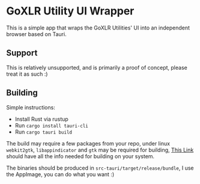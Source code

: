 # GoXLR Utility UI Wrapper
This is a simple app that wraps the GoXLR Utilities' UI into an independent browser based on Tauri.

## Support
This is relatively unsupported, and is primarily a proof of concept, please treat it as such :)

## Building
Simple instructions:

* Install Rust via rustup
* Run `cargo install tauri-cli`
* Run `cargo tauri build`

The build may require a few packages from your repo, under linux `webkit2gtk`, `libappindicator` and `gtk` may be
required for building, [This Link](https://tauri.app/v1/guides/getting-started/prerequisites#setting-up-linux) should
have all the info needed for building on your system.

The binaries should be produced in `src-tauri/target/release/bundle`, I use the AppImage, you can do what
you want :)